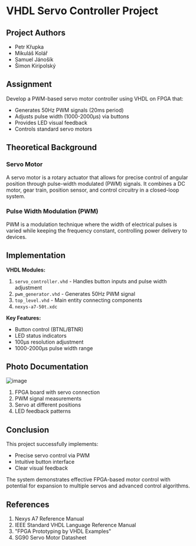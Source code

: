 # VHDL Servo Controller Project

## Project Authors
- Petr Křupka
- Mikuláš Kolář  
- Samuel Jánošík
- Šimon Kiripolský

## Assignment
Develop a PWM-based servo motor controller using VHDL on FPGA that:
- Generates 50Hz PWM signals (20ms period)
- Adjusts pulse width (1000-2000μs) via buttons
- Provides LED visual feedback
- Controls standard servo motors

## Theoretical Background

### Servo Motor
A servo motor is a rotary actuator that allows for precise control of angular position through pulse-width modulated (PWM) signals. It combines a DC motor, gear train, position sensor, and control circuitry in a closed-loop system.

### Pulse Width Modulation (PWM)
PWM is a modulation technique where the width of electrical pulses is varied while keeping the frequency constant, controlling power delivery to devices.

## Implementation
**VHDL Modules:**
1. `servo_controller.vhd` - Handles button inputs and pulse width adjustment
2. `pwm_generator.vhd` - Generates 50Hz PWM signal
3. `top_level.vhd` - Main entity connecting components
4. `nexys-a7-50t.xdc`

**Key Features:**
- Button control (BTNL/BTNR)
- LED status indicators
- 100μs resolution adjustment
- 1000-2000μs pulse width range

## Photo Documentation
![image](https://github.com/user-attachments/assets/0769632b-5285-4661-9c39-ee50350c0bad)

1. FPGA board with servo connection
2. PWM signal measurements
3. Servo at different positions
4. LED feedback patterns

## Conclusion
This project successfully implements:
- Precise servo control via PWM
- Intuitive button interface
- Clear visual feedback

The system demonstrates effective FPGA-based motor control with potential for expansion to multiple servos and advanced control algorithms.

## References
1. Nexys A7 Reference Manual
2. IEEE Standard VHDL Language Reference Manual
3. "FPGA Prototyping by VHDL Examples" 
4. SG90 Servo Motor Datasheet
